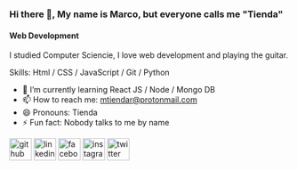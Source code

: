 ### Hi there 👋, My name is Marco, but everyone calls me "Tienda" 
#### Web Development 
I studied Computer Sciencie, I love web development and playing the guitar. 

Skills: Html / CSS / JavaScript / Git / Python

- 🌱 I’m currently learning React JS / Node / Mongo DB 
- 📫 How to reach me: mtiendar@protonmail.com 
- 😄 Pronouns: Tienda  
- ⚡ Fun fact: Nobody talks to me by name 


[<img src='https://cdn.jsdelivr.net/npm/simple-icons@3.0.1/icons/github.svg' alt='github' height='40'>](https://github.com/mtiendar)  [<img src='https://cdn.jsdelivr.net/npm/simple-icons@3.0.1/icons/linkedin.svg' alt='linkedin' height='40'>](https://www.linkedin.com/in/mtiendar/)  [<img src='https://cdn.jsdelivr.net/npm/simple-icons@3.0.1/icons/facebook.svg' alt='facebook' height='40'>](https://www.facebook.com/mtiendar)  [<img src='https://cdn.jsdelivr.net/npm/simple-icons@3.0.1/icons/instagram.svg' alt='instagram' height='40'>](https://www.instagram.com/mtiendar/)  [<img src='https://cdn.jsdelivr.net/npm/simple-icons@3.0.1/icons/twitter.svg' alt='twitter' height='40'>](https://twitter.com/mtiendar)  


